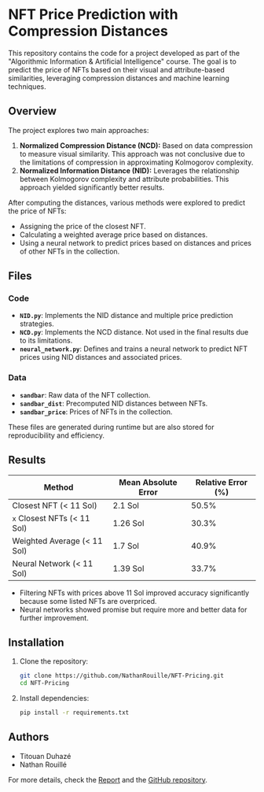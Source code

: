 # NFT Price Prediction with Compression Distances

This repository contains the code for a project developed as part of the "Algorithmic Information & Artificial Intelligence" course. The goal is to predict the price of NFTs based on their visual and attribute-based similarities, leveraging compression distances and machine learning techniques.

## Overview
The project explores two main approaches:

1. **Normalized Compression Distance (NCD):** Based on data compression to measure visual similarity. This approach was not conclusive due to the limitations of compression in approximating Kolmogorov complexity.
2. **Normalized Information Distance (NID):** Leverages the relationship between Kolmogorov complexity and attribute probabilities. This approach yielded significantly better results.

After computing the distances, various methods were explored to predict the price of NFTs:
- Assigning the price of the closest NFT.
- Calculating a weighted average price based on distances.
- Using a neural network to predict prices based on distances and prices of other NFTs in the collection.

## Files

### Code

- **`NID.py`**: Implements the NID distance and multiple price prediction strategies.
- **`NCD.py`**: Implements the NCD distance. Not used in the final results due to its limitations.
- **`neural_network.py`**: Defines and trains a neural network to predict NFT prices using NID distances and associated prices.

### Data

- **`sandbar`**: Raw data of the NFT collection.
- **`sandbar_dist`**: Precomputed NID distances between NFTs.
- **`sandbar_price`**: Prices of NFTs in the collection.

These files are generated during runtime but are also stored for reproducibility and efficiency.

## Results

| Method                     | Mean Absolute Error | Relative Error (%) |
|----------------------------|---------------------|--------------------|
| Closest NFT (< 11 Sol)     | 2.1 Sol            | 50.5%             |
| `x` Closest NFTs (< 11 Sol)| 1.26 Sol           | 30.3%             |
| Weighted Average (< 11 Sol)| 1.7 Sol            | 40.9%             |
| Neural Network (< 11 Sol)  | 1.39 Sol           | 33.7%             |

- Filtering NFTs with prices above 11 Sol improved accuracy significantly because some listed NFTs are overpriced.
- Neural networks showed promise but require more and better data for further improvement.

## Installation

1. Clone the repository:
   ```bash
   git clone https://github.com/NathanRouille/NFT-Pricing.git
   cd NFT-Pricing
   ```
2. Install dependencies:
   ```bash
   pip install -r requirements.txt
   ```


## Authors
- Titouan Duhazé
- Nathan Rouillé

For more details, check the [Report](Report.pdf) and the [GitHub repository](https://github.com/titiuo/Normalized-Compression-Distances-for-NFT).
